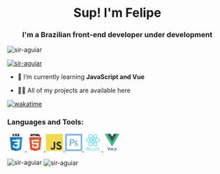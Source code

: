 <h1 align="center">Sup! I'm Felipe</h1>
<h3 align="center">I'm a Brazilian front-end developer under development</h3>

<p align="left"> <img src="https://komarev.com/ghpvc/?username=sir-aguiar&label=Profile%20views&color=0e75b6&style=flat" alt="sir-aguiar" /> </p>

<p align="left"> <a href="https://github.com/ryo-ma/github-profile-trophy"><img src="https://github-profile-trophy.vercel.app/?username=sir-aguiar" alt="sir-aguiar" /></a> </p>

- 🌱 I’m currently learning **JavaScript and Vue**

- 👨‍💻 All of my projects are available here

[![wakatime](https://wakatime.com/badge/user/17736aaf-587a-4949-b533-f080e46b052a.svg)](https://wakatime.com/@17736aaf-587a-4949-b533-f080e46b052a)

<h3 align="left">Languages and Tools:</h3>
<p align="left"> <a href="https://www.w3schools.com/css/" target="_blank"> <img src="https://raw.githubusercontent.com/devicons/devicon/master/icons/css3/css3-original-wordmark.svg" alt="css3" width="40" height="40"/> </a> <a href="https://www.w3.org/html/" target="_blank"> <img src="https://raw.githubusercontent.com/devicons/devicon/master/icons/html5/html5-original-wordmark.svg" alt="html5" width="40" height="40"/> </a> <a href="https://developer.mozilla.org/en-US/docs/Web/JavaScript" target="_blank"> <img src="https://raw.githubusercontent.com/devicons/devicon/master/icons/javascript/javascript-original.svg" alt="javascript" width="40" height="40"/> </a> <a href="https://www.photoshop.com/en" target="_blank"> <img src="https://raw.githubusercontent.com/devicons/devicon/master/icons/photoshop/photoshop-line.svg" alt="photoshop" width="40" height="40"/> </a> <a href="https://reactjs.org/" target="_blank" rel="noreferrer"> <img src="https://raw.githubusercontent.com/devicons/devicon/master/icons/react/react-original-wordmark.svg" alt="react" width="40" height="40"/> </a> <a href="https://vuejs.org/" target="_blank"> <img src="https://raw.githubusercontent.com/devicons/devicon/master/icons/vuejs/vuejs-original-wordmark.svg" alt="vuejs" width="40" height="40"/> </a> </p>

<p><img align="left" src="https://github-readme-stats.vercel.app/api/top-langs?username=sir-aguiar&show_icons=true&locale=en&layout=compact" alt="sir-aguiar" /></p>

<p>&nbsp;<img align="center" src="https://github-readme-stats.vercel.app/api?username=sir-aguiar&show_icons=true&locale=en" alt="sir-aguiar" /></p>
